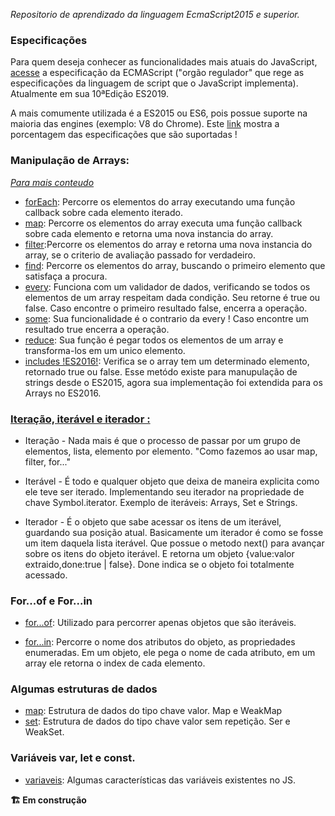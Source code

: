 _Repositorio de aprendizado da linguagem EcmaScript2015 e superior._


### Especificações

Para quem deseja conhecer as funcionalidades mais atuais do JavaScript, [acesse](http://ecma-international.org/ecma-262/10.0/index.html#Title) a especificação da ECMAScript ("orgão regulador" que rege as especificações da linguagem de script que o JavaScript implementa). Atualmente em sua 10ªEdição ES2019.

A mais comumente utilizada é a ES2015 ou ES6, pois possue suporte na maioria das engines (exemplo: V8 do Chrome). Este [link](https://kangax.github.io/compat-table/es6/) mostra a porcentagem das especificações que são suportadas !

### Manipulação de Arrays:

_[Para mais conteudo](https://developer.mozilla.org/pt-BR/docs/Web/JavaScript/Reference/Global_Objects/Array/prototype)_

-   [forEach](https://github.com/igorsteixeira94/learnjavascript/blob/master/arrays/forEach.js): Percorre os elementos do array executando uma função callback sobre cada elemento iterado.
-   [map](https://github.com/igorsteixeira94/learnjavascript/blob/master/arrays/map.js): Percorre os elementos do array executa uma função callback sobre cada elemento e retorna uma nova instancia do array.
-   [filter](https://github.com/igorsteixeira94/learnjavascript/blob/master/arrays/filter.js):Percorre os elementos do array e retorna uma nova instancia do array, se o criterio de avaliação passado for verdadeiro.
-   [find](https://github.com/igorsteixeira94/learnjavascript/blob/master/arrays/find.js): Percorre os elementos do array, buscando o primeiro elemento que satisfaça a procura.
-   [every](https://github.com/igorsteixeira94/learnjavascript/blob/master/arrays/every.js): Funciona com um validador de dados, verificando se todos os elementos de um array respeitam dada condição. Seu retorne é true ou false. Caso encontre o primeiro resultado false, encerra a operação.
-   [some](https://github.com/igorsteixeira94/learnjavascript/blob/master/arrays/some.js): Sua funcionalidade é o contrario da every ! Caso encontre um resultado true encerra a operação.
-   [reduce](https://github.com/igorsteixeira94/learnjavascript/blob/master/arrays/reduce.js): Sua função é pegar todos os elementos de um array e transforma-los em um unico elemento.
-   [includes !ES2016!](https://github.com/igorsteixeira94/learnjavascript/blob/master/arrays/reduce.js): Verifica se o array tem um determinado elemento, retornado true ou false. Esse metódo existe para manupulação de strings desde o ES2015, agora sua implementação foi extendida para os Arrays no ES2016.

### [Iteração, iterável e iterador :](https://github.com/igorsteixeira94/learnjavascript/blob/master/iteracoes/iteracao.js)

-   Iteração - Nada mais é que o processo de passar por um grupo de elementos, lista, elemento por elemento. "Como fazemos ao usar map, filter, for..."

*   Iterável - É todo e qualquer objeto que deixa de maneira explicita como ele teve ser iterado. Implementando seu iterador na propriedade de chave Symbol.iterator. Exemplo de iteráveis: Arrays, Set e Strings.

-   Iterador - É o objeto que sabe acessar os itens de um iterável, guardando sua posição atual. Basicamente um iterador é como se fosse um item daquela lista iterável. Que possue o metodo next() para avançar sobre os itens do objeto iterável. E retorna um objeto {value:valor extraido,done:true | false}. Done indica se o objeto foi totalmente acessado.

### For...of e For...in

-   [for...of](https://github.com/igorsteixeira94/learnjavascript/blob/master/iteracoes/forof.js): Utilizado para percorrer apenas objetos que são iteráveis.

-   [for...in](https://github.com/igorsteixeira94/learnjavascript/blob/master/iteracoes/forin.js): Percorre o nome dos atributos do objeto, as propriedades enumeradas. Em um objeto, ele pega o nome de cada atributo, em um array ele retorna o index de cada elemento.

### Algumas estruturas de dados
-   [map](https://github.com/igorsteixeira94/learnjavascript/blob/master/map/): Estrutura de dados do tipo chave valor. Map e WeakMap
-   [set](https://github.com/igorsteixeira94/learnjavascript/blob/master/set/): Estrutura de dados do tipo chave valor sem repetição. Ser e WeakSet.

### Variáveis var, let e const.
-   [variaveis](https://github.com/igorsteixeira94/learnjavascript/blob/master/variaveis/): Algumas características das variáveis existentes no JS.


**🏗️ Em construção**
